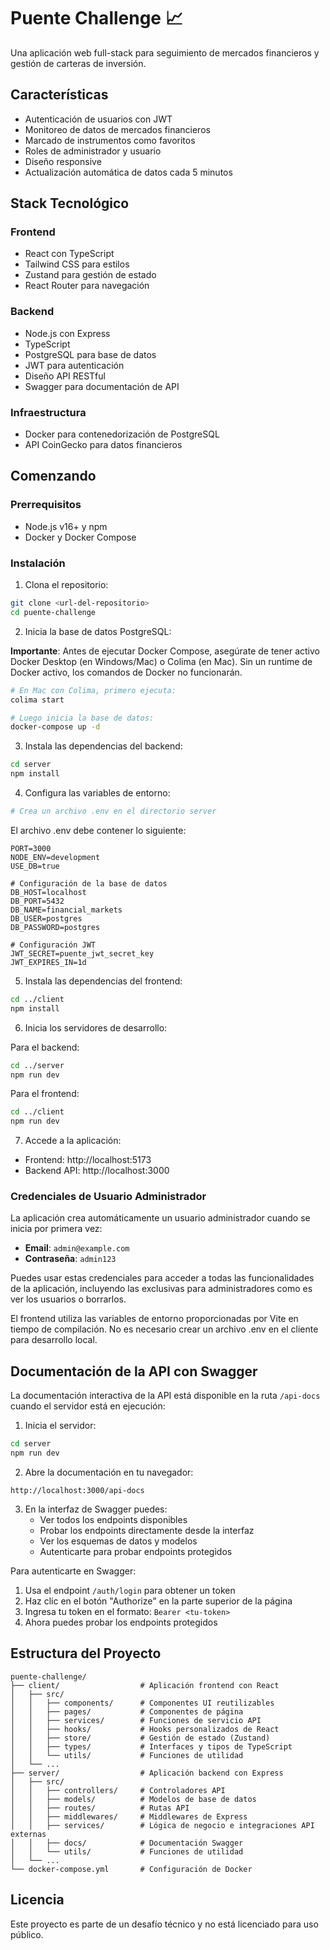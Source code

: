 # Puente Challenge 📈

Una aplicación web full-stack para seguimiento de mercados financieros y gestión de carteras de inversión.

## Características

- Autenticación de usuarios con JWT
- Monitoreo de datos de mercados financieros
- Marcado de instrumentos como favoritos
- Roles de administrador y usuario
- Diseño responsive
- Actualización automática de datos cada 5 minutos

## Stack Tecnológico

### Frontend

- React con TypeScript
- Tailwind CSS para estilos
- Zustand para gestión de estado
- React Router para navegación

### Backend

- Node.js con Express
- TypeScript
- PostgreSQL para base de datos
- JWT para autenticación
- Diseño API RESTful
- Swagger para documentación de API

### Infraestructura

- Docker para contenedorización de PostgreSQL
- API CoinGecko para datos financieros

## Comenzando

### Prerrequisitos

- Node.js v16+ y npm
- Docker y Docker Compose

### Instalación

1. Clona el repositorio:

```bash
git clone <url-del-repositorio>
cd puente-challenge
```

2. Inicia la base de datos PostgreSQL:

**Importante**: Antes de ejecutar Docker Compose, asegúrate de tener activo Docker Desktop (en Windows/Mac) o Colima (en Mac). Sin un runtime de Docker activo, los comandos de Docker no funcionarán.

```bash
# En Mac con Colima, primero ejecuta:
colima start

# Luego inicia la base de datos:
docker-compose up -d
```

3. Instala las dependencias del backend:

```bash
cd server
npm install
```

4. Configura las variables de entorno:

```bash
# Crea un archivo .env en el directorio server
```

El archivo .env debe contener lo siguiente:

```
PORT=3000
NODE_ENV=development
USE_DB=true

# Configuración de la base de datos
DB_HOST=localhost
DB_PORT=5432
DB_NAME=financial_markets
DB_USER=postgres
DB_PASSWORD=postgres

# Configuración JWT
JWT_SECRET=puente_jwt_secret_key
JWT_EXPIRES_IN=1d
```

5. Instala las dependencias del frontend:

```bash
cd ../client
npm install
```

6. Inicia los servidores de desarrollo:

Para el backend:

```bash
cd ../server
npm run dev
```

Para el frontend:

```bash
cd ../client
npm run dev
```

7. Accede a la aplicación:

- Frontend: http://localhost:5173
- Backend API: http://localhost:3000

### Credenciales de Usuario Administrador

La aplicación crea automáticamente un usuario administrador cuando se inicia por primera vez:

- **Email**: `admin@example.com`
- **Contraseña**: `admin123`

Puedes usar estas credenciales para acceder a todas las funcionalidades de la aplicación, incluyendo las exclusivas para administradores como es ver los usuarios o borrarlos.

El frontend utiliza las variables de entorno proporcionadas por Vite en tiempo de compilación. No es necesario crear un archivo .env en el cliente para desarrollo local.

## Documentación de la API con Swagger

La documentación interactiva de la API está disponible en la ruta `/api-docs` cuando el servidor está en ejecución:

1. Inicia el servidor:

```bash
cd server
npm run dev
```

2. Abre la documentación en tu navegador:

```
http://localhost:3000/api-docs
```

3. En la interfaz de Swagger puedes:
   - Ver todos los endpoints disponibles
   - Probar los endpoints directamente desde la interfaz
   - Ver los esquemas de datos y modelos
   - Autenticarte para probar endpoints protegidos

Para autenticarte en Swagger:

1. Usa el endpoint `/auth/login` para obtener un token
2. Haz clic en el botón "Authorize" en la parte superior de la página
3. Ingresa tu token en el formato: `Bearer <tu-token>`
4. Ahora puedes probar los endpoints protegidos

## Estructura del Proyecto

```
puente-challenge/
├── client/                  # Aplicación frontend con React
│   ├── src/
│   │   ├── components/      # Componentes UI reutilizables
│   │   ├── pages/           # Componentes de página
│   │   ├── services/        # Funciones de servicio API
│   │   ├── hooks/           # Hooks personalizados de React
│   │   ├── store/           # Gestión de estado (Zustand)
│   │   ├── types/           # Interfaces y tipos de TypeScript
│   │   └── utils/           # Funciones de utilidad
│   └── ...
├── server/                  # Aplicación backend con Express
│   ├── src/
│   │   ├── controllers/     # Controladores API
│   │   ├── models/          # Modelos de base de datos
│   │   ├── routes/          # Rutas API
│   │   ├── middlewares/     # Middlewares de Express
│   │   ├── services/        # Lógica de negocio e integraciones API externas
│   │   ├── docs/            # Documentación Swagger
│   │   └── utils/           # Funciones de utilidad
│   └── ...
└── docker-compose.yml       # Configuración de Docker
```

## Licencia

Este proyecto es parte de un desafío técnico y no está licenciado para uso público.
